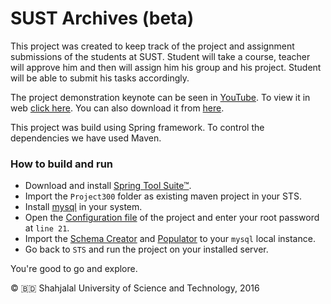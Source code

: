 # SUST Archives (beta)
This project was created to keep track of the project and assignment submissions of the students at SUST. Student will take a course, teacher will approve him and then will assign him his group and his project. Student will be able to submit his tasks accordingly. 

The project demonstration keynote can be seen in [YouTube](https://www.youtube.com/watch?v=c9nCWfFTYaA). To view it in web [click here](https://sustarchive.github.io). You can also download it from [here](https://github.com/saumiko/sustarchive/blob/master/SUSTArchive%20.key).

This project was build using Spring framework. To control the dependencies we have used Maven.

### How to build and run
- Download and install [Spring Tool Suite™](https://spring.io/tools).
- Import the `Project300` folder as existing maven project in your STS.
- Install [mysql](http://dev.mysql.com/downloads/mysql/) in your system.
- Open the [Configuration file](https://github.com/saumiko/sustarchive/blob/master/Project300/src/main/resources/conf.properties) of the project and enter your root password at `line 21`.
- Import the [Schema Creator](https://github.com/saumiko/sustarchive/blob/master/Project300/sust_archive_schema_creator_1.0.sql) and [Populator](https://github.com/saumiko/sustarchive/blob/master/Project300/sust_archive_dummy_populator_2.0.sql) to your `mysql` local instance.
- Go back to `STS` and run the project on your installed server. 

You're good to go and explore.

© :bangladesh: Shahjalal University of Science and Technology, 2016
